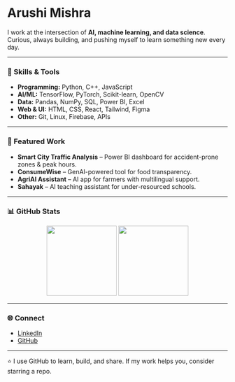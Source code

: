 # Arushi Mishra 

I work at the intersection of **AI, machine learning, and data science**.  
Curious, always building, and pushing myself to learn something new every day.  

---

### 🔧 Skills & Tools  
- **Programming:** Python, C++, JavaScript  
- **AI/ML:** TensorFlow, PyTorch, Scikit-learn, OpenCV  
- **Data:** Pandas, NumPy, SQL, Power BI, Excel  
- **Web & UI:** HTML, CSS, React, Tailwind, Figma  
- **Other:** Git, Linux, Firebase, APIs  

---

### 📂 Featured Work  
- **Smart City Traffic Analysis** – Power BI dashboard for accident-prone zones & peak hours.  
- **ConsumeWise** – GenAI-powered tool for food transparency.  
- **AgriAI Assistant** – AI app for farmers with multilingual support.  
- **Sahayak** – AI teaching assistant for under-resourced schools.  

---

### 📊 GitHub Stats  
<p align="center">
  <img src="https://github-readme-stats.vercel.app/api?username=git-mishrarushi&show_icons=true&theme=default&hide_border=true" height="160em"/>
  <img src="https://github-readme-streak-stats.herokuapp.com/?user=git-mishrarushi&theme=default&hide_border=true" height="160em"/>
</p>

---

### 🌐 Connect  
- [LinkedIn](https://www.linkedin.com/in/arushi-mishra-232303235/)  
- [GitHub](https://github.com/git-mishrarushi)  

---

⭐️ I use GitHub to learn, build, and share. If my work helps you, consider starring a repo.




<!-- Proudly created with GPRM ( https://gprm.itsvg.in ) -->


